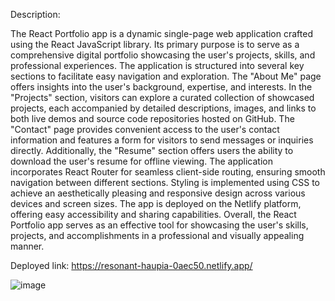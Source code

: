 


Description:

The React Portfolio app is a dynamic single-page web application crafted using the React JavaScript library. Its primary purpose is to serve as a comprehensive digital portfolio showcasing the user's projects, skills, and professional experiences. The application is structured into several key sections to facilitate easy navigation and exploration. The "About Me" page offers insights into the user's background, expertise, and interests. In the "Projects" section, visitors can explore a curated collection of showcased projects, each accompanied by detailed descriptions, images, and links to both live demos and source code repositories hosted on GitHub. The "Contact" page provides convenient access to the user's contact information and features a form for visitors to send messages or inquiries directly. Additionally, the "Resume" section offers users the ability to download the user's resume for offline viewing. The application incorporates React Router for seamless client-side routing, ensuring smooth navigation between different sections. Styling is implemented using CSS to achieve an aesthetically pleasing and responsive design across various devices and screen sizes. The app is deployed on the Netlify platform, offering easy accessibility and sharing capabilities. Overall, the React Portfolio app serves as an effective tool for showcasing the user's skills, projects, and accomplishments in a professional and visually appealing manner.

Deployed link: https://resonant-haupia-0aec50.netlify.app/


![image](https://github.com/breashroyer/react-portfolio/assets/142278077/193e2266-b19f-4062-aca7-a69e726b59e8)
